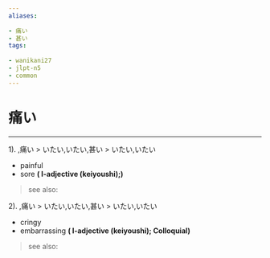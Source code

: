 ```yaml
---
aliases:
    
- 痛い
- 甚い
tags:
    
- wanikani27
- jlpt-n5
- common
---
```


# 痛い
---
1).
,痛い > いたい,いたい,甚い > いたい,いたい

- painful
- sore
**( I-adjective (keiyoushi);)**
> see also: 
            
2).
,痛い > いたい,いたい,甚い > いたい,いたい

- cringy
- embarrassing
**( I-adjective (keiyoushi); Colloquial)**
> see also: 
            